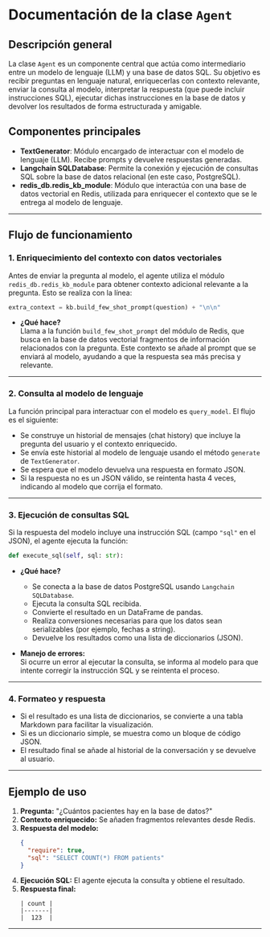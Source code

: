 
# Documentación de la clase `Agent`

## Descripción general

La clase `Agent` es un componente central que actúa como intermediario entre un modelo de lenguaje (LLM) y una base de datos SQL. Su objetivo es recibir preguntas en lenguaje natural, enriquecerlas con contexto relevante, enviar la consulta al modelo, interpretar la respuesta (que puede incluir instrucciones SQL), ejecutar dichas instrucciones en la base de datos y devolver los resultados de forma estructurada y amigable.

## Componentes principales

- **TextGenerator**: Módulo encargado de interactuar con el modelo de lenguaje (LLM). Recibe prompts y devuelve respuestas generadas.
- **Langchain SQLDatabase**: Permite la conexión y ejecución de consultas SQL sobre la base de datos relacional (en este caso, PostgreSQL).
- **redis_db.redis_kb_module**: Módulo que interactúa con una base de datos vectorial en Redis, utilizada para enriquecer el contexto que se le entrega al modelo de lenguaje.

---

## Flujo de funcionamiento

### 1. Enriquecimiento del contexto con datos vectoriales

Antes de enviar la pregunta al modelo, el agente utiliza el módulo `redis_db.redis_kb_module` para obtener contexto adicional relevante a la pregunta. Esto se realiza con la línea:

```python
extra_context = kb.build_few_shot_prompt(question) + "\n\n"
```

- **¿Qué hace?**  
  Llama a la función `build_few_shot_prompt` del módulo de Redis, que busca en la base de datos vectorial fragmentos de información relacionados con la pregunta. Este contexto se añade al prompt que se enviará al modelo, ayudando a que la respuesta sea más precisa y relevante.

---

### 2. Consulta al modelo de lenguaje

La función principal para interactuar con el modelo es `query_model`. El flujo es el siguiente:

- Se construye un historial de mensajes (chat history) que incluye la pregunta del usuario y el contexto enriquecido.
- Se envía este historial al modelo de lenguaje usando el método `generate` de `TextGenerator`.
- Se espera que el modelo devuelva una respuesta en formato JSON.
- Si la respuesta no es un JSON válido, se reintenta hasta 4 veces, indicando al modelo que corrija el formato.

---

### 3. Ejecución de consultas SQL

Si la respuesta del modelo incluye una instrucción SQL (campo `"sql"` en el JSON), el agente ejecuta la función:

```python
def execute_sql(self, sql: str):
```

- **¿Qué hace?**
  - Se conecta a la base de datos PostgreSQL usando `Langchain SQLDatabase`.
  - Ejecuta la consulta SQL recibida.
  - Convierte el resultado en un DataFrame de pandas.
  - Realiza conversiones necesarias para que los datos sean serializables (por ejemplo, fechas a string).
  - Devuelve los resultados como una lista de diccionarios (JSON).

- **Manejo de errores:**  
  Si ocurre un error al ejecutar la consulta, se informa al modelo para que intente corregir la instrucción SQL y se reintenta el proceso.

---

### 4. Formateo y respuesta

- Si el resultado es una lista de diccionarios, se convierte a una tabla Markdown para facilitar la visualización.
- Si es un diccionario simple, se muestra como un bloque de código JSON.
- El resultado final se añade al historial de la conversación y se devuelve al usuario.

---


## Ejemplo de uso

1. **Pregunta:** "¿Cuántos pacientes hay en la base de datos?"
2. **Contexto enriquecido:** Se añaden fragmentos relevantes desde Redis.
3. **Respuesta del modelo:**  
   ```json
   {
     "require": true,
     "sql": "SELECT COUNT(*) FROM patients"
   }
   ```
4. **Ejecución SQL:** El agente ejecuta la consulta y obtiene el resultado.
5. **Respuesta final:**  
   ```
   | count |
   |-------|
   |  123  |
   ```

---
